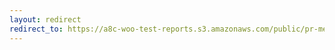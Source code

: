 ```yaml
---
layout: redirect
redirect_to: https://a8c-woo-test-reports.s3.amazonaws.com/public/pr-merge/41151/api/index.html
---
```

